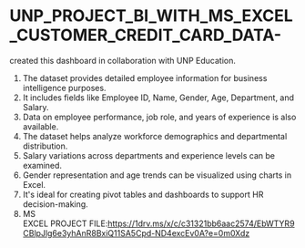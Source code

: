 # UNP_PROJECT_BI_WITH_MS_EXCEL_CUSTOMER_CREDIT_CARD_DATA-
created this dashboard in collaboration with UNP Education.
1. The dataset provides detailed employee information for business intelligence purposes.
2. It includes fields like Employee ID, Name, Gender, Age, Department, and Salary.
3. Data on employee performance, job role, and years of experience is also available.
4. The dataset helps analyze workforce demographics and departmental distribution.
5. Salary variations across departments and experience levels can be examined.
6. Gender representation and age trends can be visualized using charts in Excel.
7. It's ideal for creating pivot tables and dashboards to support HR decision-making.
8. MS EXCEL PROJECT FILE:https://1drv.ms/x/c/c31321bb6aac2574/EbWTYR9CBlpJlg6e3yhAnR8BxiQ11SA5Cpd-ND4excEv0A?e=0m0Xdz
